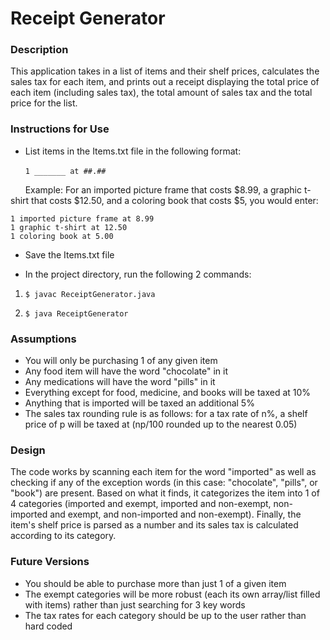 # Receipt Generator

### Description
This application takes in a list of items and their shelf prices, calculates the sales tax for each item, and prints out a receipt displaying the total price of each item (including sales tax), the total amount of sales tax and the total price for the list.

### Instructions for Use
* List items in the Items.txt file in the following format:

&nbsp;&nbsp;&nbsp;&nbsp;&nbsp;&nbsp;<code>1 _______ at ##.##</code>

&nbsp;&nbsp;&nbsp;&nbsp;&nbsp;&nbsp;Example: For an imported picture frame that costs $8.99, a graphic t-shirt that costs $12.50, and a coloring book that costs $5, you would enter:

```
1 imported picture frame at 8.99
1 graphic t-shirt at 12.50
1 coloring book at 5.00
```

* Save the Items.txt file

* In the project directory, run the following 2 commands:

1. <code>$ javac ReceiptGenerator.java</code>

2. <code>$ java ReceiptGenerator</code>


### Assumptions
* You will only be purchasing 1 of any given item
* Any food item will have the word "chocolate" in it
* Any medications will have the word "pills" in it
* Everything except for food, medicine, and books will be taxed at 10%
* Anything that is imported will be taxed an additional 5%
* The sales tax rounding rule is as follows: for a tax rate of n%, a shelf price of p will be taxed at (np/100 rounded up to the nearest 0.05)

### Design
The code works by scanning each item for the word "imported" as well as checking if any of the exception words (in this case: "chocolate", "pills", or "book") are present. Based on what it finds, it categorizes the item into 1 of 4 categories (imported and exempt, imported and non-exempt, non-imported and exempt, and non-imported and non-exempt). Finally, the item's shelf price is parsed as a number and its sales tax is calculated according to its category.

### Future Versions
* You should be able to purchase more than just 1 of a given item
* The exempt categories will be more robust (each its own array/list filled with items) rather than just searching for 3 key words
* The tax rates for each category should be up to the user rather than hard coded
